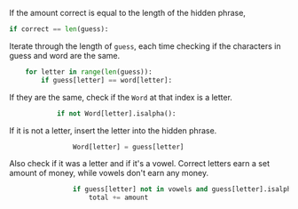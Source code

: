 <!--title={If Guess is Correct}-->

<!--concepts={If Statements, For Loops}-->

<!--badges={Python:90, Software Engineering:10}-->

If the amount correct is equal to the length of the hidden phrase, 

```python
if correct == len(guess):
```

Iterate through the length of `guess`, each time checking if the characters in guess and word are the same.

```python
	for letter in range(len(guess)):
		if guess[letter] == word[letter]:
```

If they are the same, check if the `Word` at that index is a letter.

```python
			if not Word[letter].isalpha():
```

If it is not a letter, insert the letter into the hidden phrase.

```python
				Word[letter] = guess[letter]
```

Also check if it was a letter and if it's a vowel. Correct letters earn a set amount of money, while vowels don't earn any money.

```python
				if guess[letter] not in vowels and guess[letter].isalpha():
					total += amount
```

